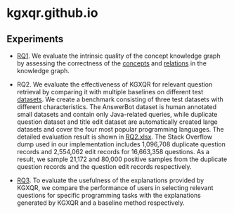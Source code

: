 # kgxqr.github.io

## Experiments
- [RQ1](). We evaluate the intrinsic quality of the concept knowledge graph by assessing the correctness of the [concepts]() and [relations]() in the knowledge graph.

- RQ2. We evaluate the effectiveness of KGXQR for relevant question retrieval by comparing it with multiple baselines on different test [datasets](). We create a benchmark consisting of three test datasets with different characteristics. The AnswerBot dataset is human annotated small datasets and contain only Java-related queries, while duplicate question dataset and title edit dataset are automatically created large datasets and cover the four most popular programming languages. The detailed evaluation result is shown in [RQ2.xlsx](). The Stack Overflow dump used in our implementation includes 1,096,708 duplicate question records and 2,554,062 edit records for 16,663,358 questions. As a result, we sample 21,172 and 80,000 positive samples from the duplicate question records and the question edit records respectively.
- [RQ3](). To evaluate the usefulness of the explanations provided by KGXQR, we compare the performance of users in selecting relevant questions for specific programming tasks with the explanations generated by KGXQR and a baseline method respectively.

